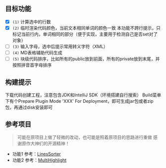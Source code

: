 ## 目标功能
- [x] `(1)` 计算选中的行数
- [x] `(2)` 临时渲染代码颜色，当前文本相同单词的颜色一致
      本功能不跨行提示，只标记当前行内，单词相同的部分（便于实现，主要用于检测自己是否set对了对象）
- [ ] `(3)` 输入字母，选中后提示常用转义字符（XML）
- [ ] `(4)` MD表格辅助代码生成
- [ ] `(5)` 块级代码排序，比如所有的public放到前面，所有的private放到末尾，并按照拼音首字母排序

## 构建提示
下载代码创建工程，注意包含JDK和IntelliJ SDK（环境搭建自行搜索）
Build菜单下有个Prepare Plugin Mode 'XXX' For Deployment，即可生成jar包或者zip包，再通过disk安装即可

## 参考项目
> 可能在原项目上做了轻微的改动，也可能是照着原项目的思路进行重做
> 感谢原作大神们的开源精神！

- 功能1 参考：[LinesSorter](https://github.com/syllant/idea-plugin-linessorter)
- 功能2 参考：[MultiHighlight](https://github.com/huoguangjin/MultiHighlight)

